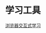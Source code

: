 
# 学习工具
[浏览器交互式学习](https://docs.godotengine.org/zh_CN/3.5/getting_started/introduction/learn_to_code_with_gdscript.html#learn-in-your-browser-with-the-gdscript-app)